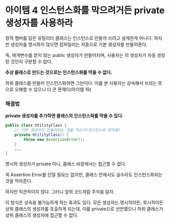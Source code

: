 # 아이템 4 인스턴스화를 막으려거든 private 생성자를 사용하라
정적 멤버를 담은 유틸리티 클래스는 인스턴스로 만들어 쓰려고 설계한게 아니다.
하지만 생성자를 명시하지 않으면 컴파일러는 자동으로 기본 생성자를 만들어준다.

즉, 매개변수를 받지 않는 public 생성자가 만들어지며, 사용자는 이 생성자가
자동 생성된 것인지 구분할 수 없다.

**추상 클래스로 만드는 것으로는 인스턴스화를 막을 수 없다.**

하위 클래스를 만들어 인스턴스화하면 그만이다. 이를 본 사용자는 상속해서
쓰라는 뜻으로 오해할 수 있으니 더 큰 문제다(아이템 19)

### 해결법
**private 생성자를 추가하면 클래스의 인스턴스화를 막을 수 있다.**
```java
public class UtilityClass {
    // 기본 생성자가 만들어지는 것을 막는다(인스턴스화 방지용)
    private UtilityClass() {
        throw new AssertionError();
    } 
    ...
}
```

명시적 생성자가 private 이니, 클래스 바깥에서는 접근할 수 없다.

꼭 Assertion Error를 던질 필요는 없지만, 클래스 안에서도 실수라도
인스턴스화되는 것을 막아준다.

하지만 직관적이지 않다. 그러니 앞의 코드처럼 주석을 달자.

이 방식은 상속을 불가능하게 하는 효과도 있다.
모든 생성자는 명시적이든, 묵시적이든 상위 클래스의 생성자를 호출하게 되는데,
이를 private으로 선언했으니 하위 클래스가 상위 클래스의 생성자에 접근할 수 없다.
